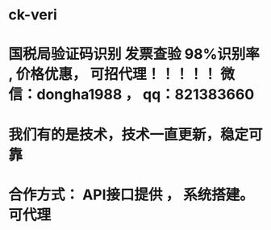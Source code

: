 # ck-veri
# 国税局验证码识别 发票查验  98%识别率 , 价格优惠， 可招代理！！！！！  微信：dongha1988 ， qq：821383660
# 我们有的是技术，技术一直更新，稳定可靠
# 合作方式： API接口提供 ， 系统搭建。可代理
